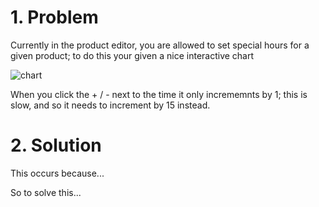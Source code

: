 # 1. Problem
Currently in the product editor, you are allowed to set special hours for a given product; to do this your given a nice interactive chart

![chart](https://i.imgur.com/9f9YcXG.png)

When you click the + / - next to the time it only incrememnts by 1; this is slow, and so it needs to increment by 15 instead.

# 2. Solution

This occurs because...

So to solve this...
